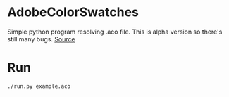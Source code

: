 # AdobeColorSwatches
Simple python program resolving .aco file.
This is alpha version so there's still many bugs.
[Source](http://graphicdesign.stackexchange.com/questions/27300/export-photoshop-swatch-sheet-to-a-human-readable-document/27311#27311)

# Run
```
./run.py example.aco
```
